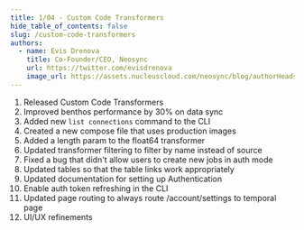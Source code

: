 ```yaml
---
title: 1/04 - Custom Code Transformers
hide_table_of_contents: false
slug: /custom-code-transformers
authors:
  - name: Evis Drenova
    title: Co-Founder/CEO, Neosync
    url: https://twitter.com/evisdrenova
    image_url: https://assets.nucleuscloud.com/neosync/blog/authorHeadshots/evis.png
---
```


1. Released Custom Code Transformers
2. Improved benthos performance by 30% on data sync
3. Added new `list connections` command to the CLI
4. Created a new compose file that uses production images
5. Added a length param to the float64 transformer
6. Updated transformer filtering to filter by name instead of source
7. Fixed a bug that didn't allow users to create new jobs in auth mode
8. Updated tables so that the table links work appropriately
9. Updated documentation for setting up Authentication
10. Enable auth token refreshing in the CLI
11. Updated page routing to always route /account/settings to temporal page
12. UI/UX refinements
